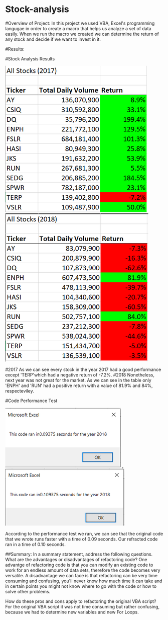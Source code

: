 # Stock-analysis
#Overview of Project: In this project we used VBA, Excel's programming langugae in order to create a macro that helps us analyze a set of data easily. When we run the macro we created we can determine the return of any stock and decide if we want to invest in it. 

#Results: 


#Stock Analysis Results


![](Resources/Allstocks2017.png) ![](Resources/Allstocks2018.png)



#2017
As we can see every stock in the year 2017 had a good performance except 'TERP'which had a negative return of -7.2%. 
#2018
Nonetheless, next year was not great for the market. As we can see in the table only 'ENPH' and 'RUN' had a positive return with a value of 81.9% and 84%, respecteviley. 

#Code Performance Test

![](Resources/runTimeOriginal.png) , ![](Resources/runTimeRefracted.png)

According to the performance test we ran, we can see that the original code that we wrote runs faster with a time of 0.09 seconds. Our refracted code ran in a time of 0.10 seconds.

##Summary: In a summary statement, address the following questions.
What are the advantages or disadvantages of refactoring code?
One advantge of refactoring code is that you can modify an existing code to work for an endless amount of data sets, therefore the code becomes very versatile. 
A disadvantage we can face is that refactoring can be very time consuming and confusing, you'll never know how much time it can take and in certain points you might not know where to go with the code or how to solve other problems.

How do these pros and cons apply to refactoring the original VBA script?
For the original VBA script it was not time consuming but rather confusing, because we had to determine new variables and new For Loops. 
